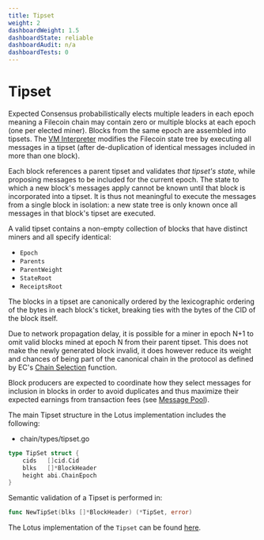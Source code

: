 ```yaml
---
title: Tipset
weight: 2
dashboardWeight: 1.5
dashboardState: reliable
dashboardAudit: n/a
dashboardTests: 0
---
```


# Tipset

Expected Consensus probabilistically elects multiple leaders in each epoch meaning a Filecoin chain may contain zero or multiple blocks at each epoch (one per elected miner). Blocks from the same epoch are assembled into tipsets. The [VM Interpreter](interpreter) modifies the Filecoin state tree by executing all messages in a tipset (after de-duplication of identical messages included in more than one block). 

Each block references a parent tipset and validates _that tipset's state_, while proposing messages to be included for the current epoch. The state to which a new block's messages apply cannot be known until that block is incorporated into a tipset. It is thus not meaningful to execute the messages from a single block in isolation: a new state tree is only known once all messages in that block's tipset are executed. 
 
A valid tipset contains a non-empty collection of blocks that have distinct miners and all specify identical:

- `Epoch` 
- `Parents`
- `ParentWeight`
- `StateRoot`
- `ReceiptsRoot`

The blocks in a tipset are canonically ordered by the lexicographic ordering of the bytes in each block's ticket, breaking ties with the bytes of the CID of the block itself.

Due to network propagation delay, it is possible for a miner in epoch N+1 to omit valid blocks mined at epoch N from their parent tipset. This does not make the newly generated block invalid, it does however reduce its weight and chances of being part of the canonical chain in the protocol as defined by EC's [Chain Selection](expected_consensus#chain-selection) function.

Block producers are expected to coordinate how they select messages for inclusion in blocks in order to avoid duplicates and thus maximize their expected earnings from transaction fees (see [Message Pool](message_pool)).

The main Tipset structure in the Lotus implementation includes the following:

- chain/types/tipset.go
```go
type TipSet struct {
	cids   []cid.Cid
	blks   []*BlockHeader
	height abi.ChainEpoch
}
```

Semantic validation of a Tipset is performed in:

```go
func NewTipSet(blks []*BlockHeader) (*TipSet, error)
```

The Lotus implementation of the `Tipset` can be found [here](https://github.com/filecoin-project/lotus/blob/master/chain/types/tipset.go).